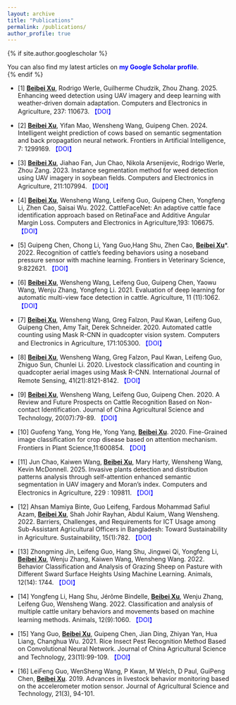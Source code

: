 ```yaml
---
layout: archive
title: "Publications"
permalink: /publications/
author_profile: true
---
```


{% if site.author.googlescholar %}
  <div class="wordwrap">You can also find my latest articles on <a href="{{site.author.googlescholar}}" style="color: blue; font-weight: bold; text-decoration: none;">my Google Scholar profile</a>.</div>
{% endif %}


* [1] <span style="text-decoration: underline; font-weight: bold;">Beibei Xu</span>, Rodrigo Werle, Guilherme Chudzik, Zhou Zhang. 2025. Enhancing weed detection using UAV imagery and deep learning with weather-driven domain adaptation. Computers and Electronics in Agriculture, 237: 110673.  <a href="https://doi.org/10.1016/j.compag.2025.110673" style="color: blue; text-decoration: none;">【DOI】</a>

* [2] <span style="text-decoration: underline; font-weight: bold;">Beibei Xu</span>, Yifan Mao, Wensheng Wang, Guipeng Chen. 2024. Intelligent weight prediction of cows based on semantic segmentation and back propagation neural network. Frontiers in Artificial Intelligence, 7: 1299169.  <a href="https://doi.org/10.3389/frai.2024.1299169" style="color: blue; text-decoration: none;">【DOI】</a>

* [3] <span style="text-decoration: underline; font-weight: bold;">Beibei Xu</span>, Jiahao Fan, Jun Chao, Nikola Arsenijevic, Rodrigo Werle, Zhou Zang. 2023. Instance segmentation method for weed detection using UAV imagery in soybean fields. Computers and Electronics in Agriculture, 211:107994. <a href="https://doi.org/10.1016/j.compag.2023.107994" style="color: blue; text-decoration: none;">【DOI】</a> 

* [4] <span style="text-decoration: underline; font-weight: bold;">Beibei Xu</span>, Wensheng Wang, Leifeng Guo, Guipeng Chen, Yongfeng Li, Zhen Cao, Saisai Wu. 2022. CattleFaceNet: An adaptive cattle face identification approach based on RetinaFace and Additive Angular Margin Loss. Computers and Electronics in Agriculture,193: 106675. <a href="https://doi.org/10.1016/j.compag.2021.106675" style="color: blue; text-decoration: none;">【DOI】</a>

* [5] Guipeng Chen, Chong Li, Yang Guo,Hang Shu, Zhen Cao, <span style="text-decoration: underline; font-weight: bold;">Beibei Xu</span>*. 2022. Recognition of cattle’s feeding behaviors using a noseband pressure sensor with machine learning. Frontiers in Veterinary Science, 9:822621. <a href="https://doi.org/10.3389/fvets.2022.822621" style="color: blue; text-decoration: none;">【DOI】</a>

* [6] <span style="text-decoration: underline; font-weight: bold;">Beibei Xu</span>, Wensheng Wang, Leifeng Guo, Guipeng Chen, Yaowu Wang, Wenju Zhang, Yongfeng Li. 2021. Evaluation of deep learning for automatic multi-view face detection in cattle. Agriculture, 11 (11):1062. <a href="https://doi.org/10.3390/agriculture11111062" style="color: blue; text-decoration: none;">【DOI】</a> 

* [7] <span style="text-decoration: underline; font-weight: bold;">Beibei Xu</span>, Wensheng Wang, Greg Falzon, Paul Kwan, Leifeng Guo, Guipeng Chen, Amy Tait, Derek Schneider. 2020. Automated cattle counting using Mask R-CNN in quadcopter vision system. Computers and Electronics in Agriculture, 171:105300. <a href="https://doi.org/10.1016/j.compag.2020.105300" style="color: blue; text-decoration: none;">【DOI】</a>  

* [8] <span style="text-decoration: underline; font-weight: bold;">Beibei Xu</span>, Wensheng Wang, Greg Falzon, Paul Kwan, Leifeng Guo, Zhiguo Sun, Chunlei Li. 2020. Livestock classification and counting in quadcopter aerial images using Mask R-CNN. International Journal of Remote Sensing, 41(21):8121-8142. <a href="https://doi.org/10.1080/01431161.2020.1734245" style="color: blue; text-decoration: none;">【DOI】</a>    

* [9] <span style="text-decoration: underline; font-weight: bold;">Beibei Xu</span>, Wensheng Wang, Leifeng Guo, Guipeng Chen. 2020. A Review and Future Prospects on Cattle Recognition Based on Non-contact Identification. Journal of China Agricultural Science and Technology, 20(07):79-89. <a href="https://doi.org/10.13304/j.nykjdb.2019.0580" style="color: blue; text-decoration: none;">【DOI】</a> 

* [10] Guofeng Yang, Yong He, Yong Yang, <span style="text-decoration: underline; font-weight: bold;">Beibei Xu</span>. 2020. Fine-Grained image classification for crop disease based on attention mechanism. Frontiers in Plant Science,11:600854. <a href="https://doi.org/10.3389/fpls.2020.600854" style="color: blue; text-decoration: none;">【DOI】</a>

* [11] Jun Chao, Kaiwen Wang, <span style="text-decoration: underline; font-weight: bold;">Beibei Xu</span>, Mary Harty, Wensheng Wang, Kevin McDonnell. 2025. Invasive plants detection and distribution patterns analysis through self-attention enhanced semantic segmentation in UAV imagery and Moran’s index. Computers and Electronics in Agriculture, 229 : 109811. <a href="https://doi.org/10.1016/j.compag.2024.109811" style="color: blue; text-decoration: none;">【DOI】</a> 

* [12] Ahsan Mamiya Binte, Guo Leifeng, Fardous Mohammad Safiul Azam, <span style="text-decoration: underline; font-weight: bold;">Beibei Xu</span>, Shah Johir Rayhan, Abdul Kaium, Wang Wensheng. 2022. Barriers, Challenges, and Requirements for ICT Usage among Sub-Assistant Agricultural Officers in Bangladesh: Toward Sustainability in Agriculture. Sustainability, 15(1):782. <a href="https://doi.org/10.3390/su15010782" style="color: blue; text-decoration: none;">【DOI】</a>  

* [13] Zhongming Jin, Leifeng Guo, Hang Shu, Jingwei Qi, Yongfeng Li, <span style="text-decoration: underline; font-weight: bold;">Beibei Xu</span>, Wenju Zhang, Kaiwen Wang, Wensheng Wang. 2022. Behavior Classification and Analysis of Grazing Sheep on Pasture with Different Sward Surface Heights Using Machine Learning. Animals, 12(14): 1744. <a href="https://doi.org/10.3390/ani12141744" style="color: blue; text-decoration: none;">【DOI】</a> 

* [14] Yongfeng Li, Hang Shu, Jérôme Bindelle, <span style="text-decoration: underline; font-weight: bold;">Beibei Xu</span>, Wenju Zhang, Leifeng Guo, Wensheng Wang. 2022. Classification and analysis of multiple cattle unitary behaviors and movements based on machine learning methods. Animals, 12(9):1060. <a href="https://doi.org/10.3390/ani12091060" style="color: blue; text-decoration: none;">【DOI】</a>  

* [15] Yang Guo, <span style="text-decoration: underline; font-weight: bold;">Beibei Xu</span>, Guipeng Chen, Jian Ding, Zhiyan Yan, Hua Liang, Changhua Wu. 2021. Rice Insect Pest Recognition Method Based on Convolutional Neural Network. Journal of China Agricultural Science and Technology, 23(11):99-109. <a href="https://doi.org/10.13304/j.nykjdb.2021.0300" style="color: blue; text-decoration: none;">【DOI】</a>  

* [16] LeiFeng Guo, WenSheng Wang, P Kwan, M Welch, D Paul, GuiPeng Chen, <span style="text-decoration: underline; font-weight: bold;">Beibei Xu</span>. 2019. Advances in livestock behavior monitoring based on the accelerometer motion sensor. Journal of Agricultural Science and Technology, 21(3), 94-101.

